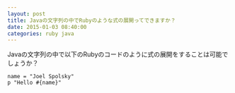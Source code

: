 ```yaml
---
layout: post
title: Javaの文字列の中でRubyのような式の展開ってできますか？
date: 2015-01-03 08:40:00
categories: ruby java
---
```

<p>Javaの文字列の中で以下のRubyのコードのように式の展開をすることは可能でしょうか？</p>

```
name = "Joel Spolsky"
p "Hello #{name}"
```
